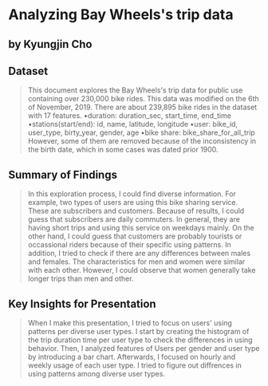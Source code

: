 # Analyzing Bay Wheels's trip data
## by Kyungjin Cho


## Dataset

> This document explores the Bay Wheels's trip data for public use containing over 230,000 bike rides. This data was modified on the 6th of November, 2019. There are about 239,895 bike rides in the dataset with 17 features. 
•duration: duration_sec, start_time, end_time 
•stations(start/end): id, name, latitude, longitude 
•user: bike_id, user_type, birty_year, gender, age 
•bike share: bike_share_for_all_trip
However, some of them are removed because of the inconsistency in the birth date, which in some cases was dated prior 1900.


## Summary of Findings

> In this exploration process, I could find diverse information. For example, two types of users are using this bike sharing service. These are subscribers and customers. Because of results, I could guess that subscribers are daily commuters. In general, they are having short trips and using this service on weekdays mainly. On the other hand, I could guess that customers are probably tourists or occassional riders because of their specific using patterns. In addition, I tried to check if there are any differences between males and females. The characteristics for men and women were similar with each other. However, I could observe that women generally take longer trips than men and other.


## Key Insights for Presentation

> When I make this presentation, I tried to focus on users' using patterns per diverse user types. I start by creating the histogram of the trip duration time per user type to check the differences in using behavior. Then, I analyzed features of Users per gender and user type by introducing a bar chart. Afterwards, I focused on hourly and weekly usage of each user type. I tried to figure out diffrences in using patterns among diverse user types.
